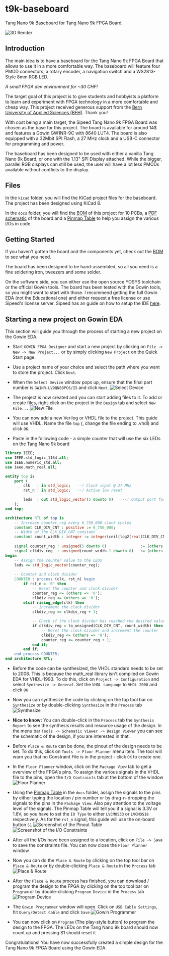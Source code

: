 # t9k-baseboard
Tang Nano 9k Baseboard for Tang Nano 9k FPGA Board.

![3D Render](images/3drender_3.png)

## Introduction

The main idea is to have a baseboard for the Tang Nano 9k FPGA Board that allows to use it in a more comfortable way.
The baseboard will feature four PMOD connectors, a rotary encoder, a navigation switch and a WS2813-Style 8mm RGB LED.

*A small FPGA dev environment for ~30 CHF!*

The target goal of this project is to give students and hobbyists a platform to learn and experiment with FPGA technology in a more comfortable and cheap way. This project received generous support from the [Bern University of Applied Sciences (BFH)](https://www.bfh.ch/ti/en/). Thank you!

With cost being a main target, the Sipeed Tang Nano 9k FPGA Board was chosen as the base for this project. The board is available for around 14$ and features a Gowin GW1NR-9C with 8640 LUT4. The board is also equipped with a 32Mbit SPI Flash, a 27 MHz clock and a USB-C connector for programming and power.

The baseboard has been designed to be used with either a vanilla Tang Nano 9k Board, or one with the 1.13" SPI Display attached.
While the bigger, parallel RGB displays can still be used, the user will have a lot less PMODs available without conflicts to the display.

## Files
In the `kicad` folder, you will find the KiCad project files for the baseboard.
The project has been designed using KiCad 8.

In the `docs` folder, you will find the [BOM](docs/BOM.pdf) of this project for 10 PCBs, a [PDF schematic](docs/SCHEMA.pdf) of the board and a [Pinmap Table](docs/Pinmap.pdf) to help you assign the various I/Os in code.

## Getting Started
If you haven't gotten the board and the components yet, check out the [BOM](docs/BOM.pdf) to see what you need.

The board has been designed to be hand-assembled, so all you need is a fine soldering iron, tweezers and some solder.

On the software side, you can either use the open source YOSYS toolchain or the official Gowin tools. The board has been tested with the Gowin tools, so you might want to start with those. I recommend getting the full Gowin EDA (not the Educational one) and either request a free license or use Sipeed's license server. Sipeed has an guide on how to setup the IDE [here](https://wiki.sipeed.com/hardware/en/tang/Tang-Nano-Doc/install-the-ide.html).

## Starting a new project on Gowin EDA
This section will guide you through the process of starting a new project on the Gowin EDA.
- Start `GOWIN FPGA Designer` and start a new project by clicking on `File -> New -> New Project...` or by simply clicking `New Project` on the Quick Start page.

- Use a project name of your choice and select the path where you want to store the project. Click `Next`.

- When the `Select Device` window pops up, ensure that the final part number is `GW1NR-LV9QN88PC6/I5` and click `Next`.
![Select Device](images/select_device.png)

- The project is now created and you can start adding files to it. To add or create files, right-click on the project in the `Design` tab and select `New File...`
![New File](images/new_file.png)

- You can now add a new Verilog or VHDL file to the project. This guide will use VHDL. Name the file `top` (, change the file ending to .vhdl) and click `OK`.

- Paste in the following code - a simple counter that will use the six LEDs on the Tang Nano 9k board
```vhdl
library IEEE;
use IEEE.std_logic_1164.all;
use IEEE.numeric_std.all;
use ieee.math_real.all;

entity top is 
	port (
		clk   : in std_logic;	--! Clock input @ 27 MHz
		rst_n : in std_logic;	--! Active low reset

		leds  : out std_logic_vector(5 downto 0)	--! Output port for the LEDs
	);
end top;

architecture RTL of top is
	-- Increase counter_reg every 6_750_000 clock cycles
	constant CLK_DIV_CNT : positive := 6_750_000;
	-- Width of the CLK_DIV_CNT constant
	constant count_width : integer := integer(ceil(log2(real(CLK_DIV_CNT))));
	
	signal counter_reg : unsigned(5 downto 0)				:= (others => '0');
	signal clkdiv_reg  : unsigned(count_width-1 downto 0)	:= (others => '0');
begin
	-- Assign the counter value to the LEDs
	leds <= std_logic_vector(counter_reg);
	
	-- Counter and clock divider
	COUNTER : process (clk, rst_n) begin
		if rst_n = '0' then
			-- Reset the counter and clock divider
			counter_reg <= (others => '0');
			clkdiv_reg <= (others => '0');
		elsif rising_edge(clk) then
			-- Increment the clock divider
			clkdiv_reg <= clkdiv_reg + 1;

			-- Check if the clock divider has reached the desired value
			if clkdiv_reg = to_unsigned(CLK_DIV_CNT, count_width) then
				-- Reset the clock divider and increment the counter
				clkdiv_reg <= (others => '0');
				counter_reg <= counter_reg + 1;
			end if;
		end if;
	end process COUNTER;
end architecture RTL;
```

- Before the code can be synthesized, the VHDL standard needs to be set to 2008. This is because the math_real library isn't compiled on Gowin EDA for VHDL-1993. To do this, click on `Project -> Configuration` and select `Synthesize -> General`. Set the `VHDL Language` to `VHDL 2008` and click `OK`

- Now you can synthesize the code by clicking on the top tool bar on `Synthesize` or by double-clicking `Synthesize` in the `Process` tab
![Synthesize](images/synthesize.png)

- **Nice to know:** You can double-click in the `Process` tab the `Synthesis Report` to see the synthesis results and resource usage of the design. In the menu bar `Tools -> Schematic Viewer -> Design Viewer` you can see the schematic of the design, if you are interested in that.

- Before `Place & Route` can be done, the pinout of the design needs to be set. To do this, click on `Tools -> Floor Planner` menu item. The tool will warn you that no Constraint File is in the project - click `OK` to create one.

- In the `Floor Planner` window, click on the `Package View` tab to get a overview of the FPGA's pins. To assign the various signals in the VHDL file to the pins, open the `I/O Contraints` tab at the bottom of the window
![Floor Planner](images/floorplanner_1.png)

- Using the [Pinmap Table](docs/Pinmap.pdf) in the `docs` folder, assign the signals to the pins by either typing the location / pin number or by drag-n-dropping the signals to the pins in the `Package View`. Also pay attention to the voltage level of the signals. The Pinmap Table will tell you if a signal is 3.3V or 1.8V, so you have to set the `IO Type` to either `LVCMOS33` or `LVCMOS18` respectively. As for the `rst_n` signal, this guide will use the on-board button `S1`
![Screenshot of the Pinout Table](images/floorplanner_2.png)
![Screenshot of the I/O Constraints](images/floorplanner_3.png)

- After all the I/Os have been assigned to a location, click on `File -> Save` to save the constraints file. You can now close the `Floor Planner` window

- Now you can do the `Place & Route` by clicking on the top tool bar on `Place & Route` or by double-clicking `Place & Route` in the `Process` tab
![Place & Route](images/place_and_route.png)

- After the `Place & Route` process has finished, you can download / program the design to the FPGA by clicking on the top tool bar on `Program` or by double-clicking `Program Device` in the `Process` tab
![Program Device](images/programming.png)

- The `Gowin Programmer` window will open. Click on `USB Cable Settings`, hit `Query/Detect Cable` and click `Save` 
![Gowin Programmer](images/cable_setting.png)

- You can now click on `Program` (The play-style button) to program the design to the FPGA. The LEDs on the Tang Nano 9k board should now count up and pressing S1 should reset it

Congratulations! You have now successfully created a simple design for the Tang Nano 9k FPGA Board using the Gowin EDA.